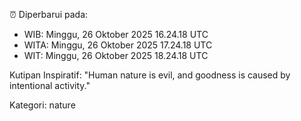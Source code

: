 ⏰ Diperbarui pada:
- WIB: Minggu, 26 Oktober 2025 16.24.18 UTC
- WITA: Minggu, 26 Oktober 2025 17.24.18 UTC
- WIT: Minggu, 26 Oktober 2025 18.24.18 UTC

Kutipan Inspiratif:
"Human nature is evil, and goodness is caused by intentional activity."


Kategori: nature

